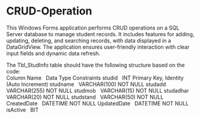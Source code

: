 # CRUD-Operation
This Windows Forms application performs CRUD operations on a SQL Server database to manage student records. It includes features for adding, updating, deleting, and searching records, with data displayed in a DataGridView. The application ensures user-friendly interaction with clear input fields and dynamic data refresh.

The Tbl_StudInfo table should have the following structure based on the code:
<br>
Column Name     &nbsp;          Data Type	Constraints
studid	        &nbsp;          INT	Primary Key, Identity (Auto Increment)
studname        &nbsp;         	VARCHAR(100)	NOT NULL
studadd	        &nbsp;          VARCHAR(255)	NOT NULL
studmob	        &nbsp;          VARCHAR(15)	NOT NULL
studadhar  	    &nbsp;          VARCHAR(20)	NOT NULL
studstand	      &nbsp;          VARCHAR(50)	NOT NULL
CreatedDate     &nbsp;        	DATETIME	NOT NULL
UpdatedDate     &nbsp;         	DATETIME	NOT NULL
isActive	      &nbsp;              BIT	                 
